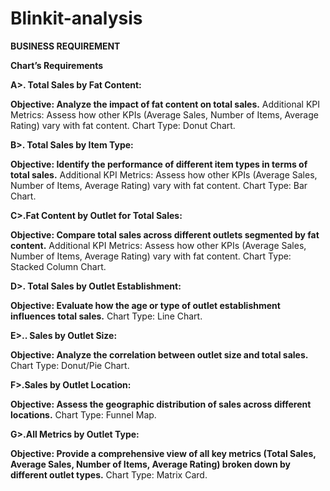 # Blinkit-analysis

**BUSINESS REQUIREMENT**

**Chart’s Requirements**

**A>. Total Sales by Fat Content:**

**Objective: Analyze the impact of fat content on total sales.**
Additional KPI Metrics: Assess how other KPIs (Average Sales, Number of Items, Average Rating) vary with fat content.
Chart Type: Donut Chart.

**B>. Total Sales by Item Type:**

**Objective: Identify the performance of different item types in terms of total sales.**
Additional KPI Metrics: Assess how other KPIs (Average Sales, Number of Items, Average Rating) vary with fat content.
Chart Type: Bar Chart.

**C>.Fat Content by Outlet for Total Sales:**

**Objective: Compare total sales across different outlets segmented by fat content.**
Additional KPI Metrics: Assess how other KPIs (Average Sales, Number of Items, Average Rating) vary with fat content.
Chart Type: Stacked Column Chart.

**D>. Total Sales by Outlet Establishment:**

**Objective: Evaluate how the age or type of outlet establishment influences total sales.**
Chart Type: Line Chart.

**E>.. Sales by Outlet Size:**

**Objective: Analyze the correlation between outlet size and total sales.**
Chart Type: Donut/Pie Chart.

**F>.Sales by Outlet Location:**

**Objective: Assess the geographic distribution of sales across different locations.**
Chart Type: Funnel Map.

**G>.All Metrics by Outlet Type:**

**Objective: Provide a comprehensive view of all key metrics (Total Sales, Average Sales, Number of Items, Average Rating) broken down by different outlet types.**
Chart Type: Matrix Card.



